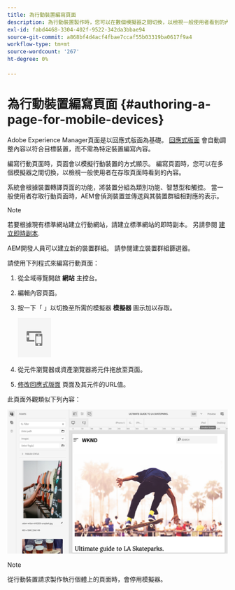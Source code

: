 ```yaml
---
title: 為行動裝置編寫頁面
description: 為行動裝置製作時，您可以在數個模擬器之間切換，以檢視一般使用者看到的內容
exl-id: fabd4468-3304-402f-9522-342da3bbae94
source-git-commit: a868bf4d4acf4fbae7ccaf55b03319ba0617f9a4
workflow-type: tm+mt
source-wordcount: '267'
ht-degree: 0%

---
```


# 為行動裝置編寫頁面 {#authoring-a-page-for-mobile-devices}

Adobe Experience Manager頁面是以回應式版面為基礎。 [回應式版面](/help/sites-cloud/authoring/page-editor/responsive-layout.md) 會自動調整內容以符合目標裝置，而不需為特定裝置編寫內容。

編寫行動頁面時，頁面會以模擬行動裝置的方式顯示。 編寫頁面時，您可以在多個模擬器之間切換，以檢視一般使用者在存取頁面時看到的內容。

系統會根據裝置轉譯頁面的功能，將裝置分組為類別功能、智慧型和觸控。 當一般使用者存取行動頁面時，AEM會偵測裝置並傳送與其裝置群組相對應的表示。

>[!NOTE]
>
>若要根據現有標準網站建立行動網站，請建立標準網站的即時副本。 另請參閱 [建立即時副本](/help/sites-cloud/administering/msm/creating-live-copies.md).
>
>AEM開發人員可以建立新的裝置群組。 請參閱建立裝置群組篩選器。

<!--
>AEM developers can create new device groups. (See [Creating Device Group Filters](/help/sites-developing/groupfilters.md).)
-->

請使用下列程式來編寫行動頁面：

1. 從全域導覽開啟 **網站** 主控台。
1. 編輯內容頁面。
1. 按一下「 」以切換至所需的模擬器 **模擬器** 圖示加以存取。

   ![模擬器圖示](/help/sites-cloud/authoring/assets/emulator.png)

1. 從元件瀏覽器或資產瀏覽器將元件拖放至頁面。
1. [修改回應式版面](/help/sites-cloud/authoring/page-editor/responsive-layout.md) 頁面及其元件的URL值。

此頁面外觀類似下列內容：

![行動範例](/help/sites-cloud/authoring/assets/mobile.png)

>[!NOTE]
>
>從行動裝置請求製作執行個體上的頁面時，會停用模擬器。
